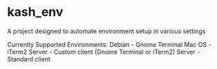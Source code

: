 # kash_env

A project designed to automate environment setup in various settings

Currently Supported Environments:
Debian - Gnome Terminal
Mac OS - iTerm2
Server - Custom client (Gnome Terminal or iTerm2)
Server - Standard client

